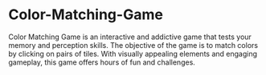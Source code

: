 # Color-Matching-Game
Color Matching Game is an interactive and addictive game that tests your memory and perception skills. The objective of the game is to match colors by clicking on pairs of tiles. With visually appealing elements and engaging gameplay, this game offers hours of fun and challenges.
